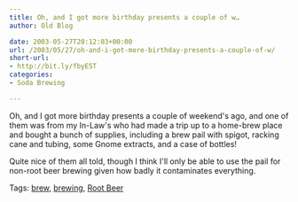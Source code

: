 ```yaml
---
title: Oh, and I got more birthday presents a couple of w…
author: Old Blog

date: 2003-05-27T20:12:03+00:00
url: /2003/05/27/oh-and-i-got-more-birthday-presents-a-couple-of-w/
short-url:
- http://bit.ly/fbyE5T
categories:
- Soda Brewing

---
```

<div class='microid-http+http:sha1:39785391185d9b2b5304badad1ac71fbfac3bbb8'>

Oh, and I got more birthday presents a couple of weekend's ago, and one of them was from my In-Law's who had made a trip up to a home-brew place and bought a bunch of supplies, including a brew pail with spigot, racking cane and tubing, some Gnome extracts, and a case of bottles!



Quite nice of them all told, though I think I'll only be able to use the pail for non-root beer brewing given how badly it contaminates everything.

</div>

<div class="st-post-tags">
Tags: <a href="http://www.cavort.org/tag/brew/" title="brew" rel="tag">brew</a>, <a href="http://www.cavort.org/tag/brewing/" title="brewing" rel="tag">brewing</a>, <a href="http://www.cavort.org/tag/root-beer/" title="Root Beer" rel="tag">Root Beer</a><br />
</div>